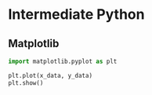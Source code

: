 # Intermediate Python
## Matplotlib
```py
import matplotlib.pyplot as plt

plt.plot(x_data, y_data)
plt.show()
```